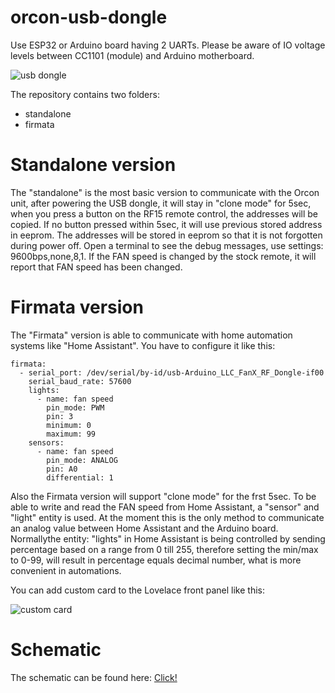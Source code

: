 # orcon-usb-dongle
Use ESP32 or Arduino board having 2 UARTs. Please be aware of IO voltage levels between CC1101 (module) and Arduino motherboard.

![usb dongle](https://github.com/Marcelh1/orcon-usb-dongle/blob/main/3DModel.png)

The repository contains two folders:
- standalone
- firmata

# Standalone version
The "standalone" is the most basic version to communicate with the Orcon unit, after powering the USB dongle, it will stay in "clone mode" for 5sec, when you press a button on the RF15 remote control, the addresses will be copied. If no button pressed within 5sec, it will use previous stored address in eeprom. The addresses will be stored in eeprom so that it is not forgotten during power off. Open a terminal to see the debug messages, use settings: 9600bps,none,8,1. If the FAN speed is changed by the stock remote, it will report that FAN speed has been changed.

# Firmata version
The "Firmata" version is able to communicate with home automation systems like "Home Assistant". You have to configure it like this:
```
firmata:
  - serial_port: /dev/serial/by-id/usb-Arduino_LLC_FanX_RF_Dongle-if00
    serial_baud_rate: 57600
    lights:
      - name: fan speed
        pin_mode: PWM
        pin: 3
        minimum: 0
        maximum: 99
    sensors:
      - name: fan speed
        pin_mode: ANALOG
        pin: A0
        differential: 1
```

Also the Firmata version will support "clone mode" for the frst 5sec. To be able to write and read the FAN speed from Home Assistant, a "sensor" and "light" entity is used. At the moment this is the only method to communicate an analog value between Home Assistant and the Arduino board. Normallythe entity: "lights" in Home Assistant is being controlled by sending percentage based on a range from 0 till 255, therefore setting the min/max to 0-99, will result in percentage equals decimal number, what is more convenient in automations.

You can add custom card to the Lovelace front panel like this:

![custom card](https://tweakers.net/i/92_YFrTlCgnYt5MYhOnoPeuxj60=/full-fit-in/4000x4000/filters:no_upscale():fill(white):strip_exif()/f/image/rBX8e7hh46UIrR00872p1JKJ.png?f=user_large)

# Schematic
The schematic can be found here: [Click!](https://github.com/Marcelh1/orcon-usb-dongle/blob/main/Schematic%20USB%20Dongle.pdf)

